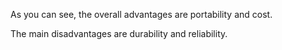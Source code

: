 As you can see, the overall advantages are portability and cost.

The main disadvantages are durability and reliability.